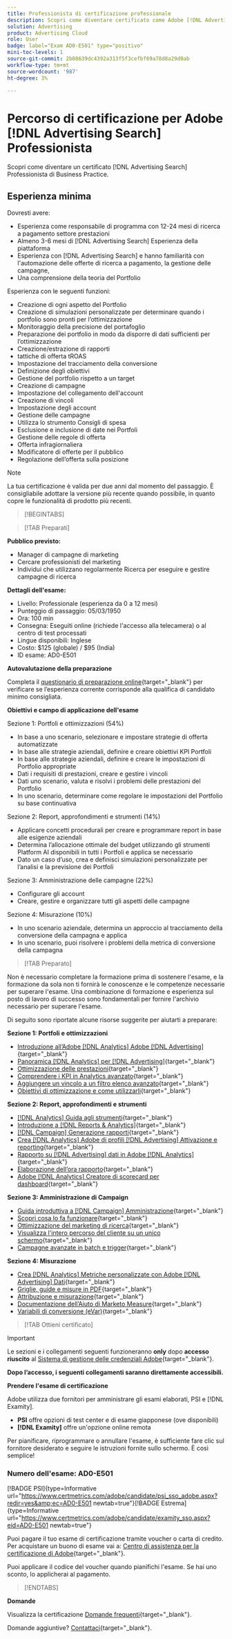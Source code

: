 ```yaml
---
title: Professionista di certificazione professionale
description: Scopri come diventare certificato come Adobe [!DNL Advertising Search] Professionista di Business Practice.
solution: Advertising
product: Advertising Cloud
role: User
badge: label="Exam AD0-E501" type="positivo"
mini-toc-levels: 1
source-git-commit: 2b08639dc4392a313f5f3cefbf69a78d8a29d0ab
workflow-type: tm+mt
source-wordcount: '987'
ht-degree: 3%

---
```


# Percorso di certificazione per Adobe [!DNL Advertising Search] Professionista

Scopri come diventare un certificato [!DNL Advertising Search] Professionista di Business Practice.

## Esperienza minima

Dovresti avere:

* Esperienza come responsabile di programma con 12-24 mesi di ricerca a pagamento settore prestazioni
* Almeno 3-6 mesi di [!DNL Advertising Search] Esperienza della piattaforma
* Esperienza con [!DNL Advertising Search] e hanno familiarità con l&#39;automazione delle offerte di ricerca a pagamento, la gestione delle campagne,
* Una comprensione della teoria del Portfolio

Esperienza con le seguenti funzioni:

* Creazione di ogni aspetto del Portfolio
* Creazione di simulazioni personalizzate per determinare quando i portfolio sono pronti per l’ottimizzazione
* Monitoraggio della precisione del portafoglio
* Preparazione dei portfolio in modo da disporre di dati sufficienti per l’ottimizzazione
* Creazione/estrazione di rapporti
* tattiche di offerta tROAS
* Impostazione del tracciamento della conversione
* Definizione degli obiettivi
* Gestione del portfolio rispetto a un target
* Creazione di campagne
* Impostazione del collegamento dell&#39;account
* Creazione di vincoli
* Impostazione degli account
* Gestione delle campagne
* Utilizza lo strumento Consigli di spesa
* Esclusione e inclusione di date nei Portfoli
* Gestione delle regole di offerta
* Offerta infragiornaliera
* Modificatore di offerte per il pubblico
* Regolazione dell’offerta sulla posizione

>[!NOTE]
>
>La tua certificazione è valida per due anni dal momento del passaggio. È consigliabile adottare la versione più recente quando possibile, in quanto copre le funzionalità di prodotto più recenti.

>[!BEGINTABS]

>[!TAB Preparati]

**Pubblico previsto:**

* Manager di campagne di marketing
* Cercare professionisti del marketing
* Individui che utilizzano regolarmente Ricerca per eseguire e gestire campagne di ricerca

**Dettagli dell&#39;esame:**

* Livello: Professionale (esperienza da 0 a 12 mesi)
* Punteggio di passaggio: 05/03/1950
* Ora: 100 min
* Consegna: Eseguiti online (richiede l&#39;accesso alla telecamera) o al centro di test processati
* Lingue disponibili: Inglese
* Costo: $125 (globale) / $95 (India)
* ID esame: AD0-E501

**Autovalutazione della preparazione**

Completa il [questionario di preparazione online](https://scorpion.caveon.com/launchpad/ad-q-e407-readiness-questionnaire-for-adobe-target-architect-master-exam-copy-2yfz3t/ad-q-e501-readiness-questionnaire-for-adobe-advertising-cloud-search-business-practitioner-professional-exam){target="_blank"} per verificare se l’esperienza corrente corrisponde alla qualifica di candidato minimo consigliata.

**Obiettivi e campo di applicazione dell&#39;esame**

Sezione 1: Portfoli e ottimizzazioni (54%)

* In base a uno scenario, selezionare e impostare strategie di offerta automatizzate
* In base alle strategie aziendali, definire e creare obiettivi KPI Portfoli
* In base alle strategie aziendali, definire e creare le impostazioni di Portfolio appropriate
* Dati i requisiti di prestazioni, creare e gestire i vincoli
* Dati uno scenario, valuta e risolvi i problemi delle prestazioni del Portfolio
* In uno scenario, determinare come regolare le impostazioni del Portfolio su base continuativa

Sezione 2: Report, approfondimenti e strumenti (14%)

* Applicare concetti procedurali per creare e programmare report in base alle esigenze aziendali
* Determina l’allocazione ottimale del budget utilizzando gli strumenti Platform AI disponibili in tutti i Portfoli e applica se necessario
* Dato un caso d’uso, crea e definisci simulazioni personalizzate per l’analisi e la previsione dei Portfoli

Sezione 3: Amministrazione delle campagne (22%)

* Configurare gli account
* Creare, gestire e organizzare tutti gli aspetti delle campagne

Sezione 4: Misurazione (10%)

* In uno scenario aziendale, determina un approccio al tracciamento della conversione della campagna e applica
* In uno scenario, puoi risolvere i problemi della metrica di conversione della campagna

>[!TAB Preparato]

Non è necessario completare la formazione prima di sostenere l&#39;esame, e la formazione da sola non ti fornirà le conoscenze e le competenze necessarie per superare l&#39;esame. Una combinazione di formazione e esperienza sul posto di lavoro di successo sono fondamentali per fornire l&#39;archivio necessario per superare l&#39;esame.

Di seguito sono riportate alcune risorse suggerite per aiutarti a preparare:

**Sezione 1: Portfoli e ottimizzazioni**

* [Introduzione all’Adobe [!DNL Analytics] Adobe [!DNL Advertising]](https://experienceleague.adobe.com/docs/advertising-cloud-learn/tutorials/analytics/intro-a4adc.html?lang=en){target="_blank"}
* [Panoramica [!DNL Analytics] per [!DNL Advertising]](https://experienceleague.adobe.com/docs/advertising-cloud/integrations/analytics/overview.html?lang=en){target="_blank"}
* [Ottimizzazione delle prestazioni](https://business.adobe.com/in/products/advertising/performance-optimization.html){target="_blank"}
* [Comprendere i KPI in Analytics avanzato](https://experienceleague.adobe.com/docs/workfront-learn/tutorials-workfront/reporting/enhanced-analytics/10-kpis-overview.html){target="_blank"}
* [Aggiungere un vincolo a un filtro elenco avanzato](https://experienceleague.adobe.com/docs/marketo/using/product-docs/core-marketo-concepts/smart-lists-and-static-lists/using-smart-lists/add-a-constraint-to-a-smart-list-filter.html?lang=en){target="_blank"}
* [Obiettivi di ottimizzazione e come utilizzarli](https://experienceleague.adobe.com/docs/advertising-cloud/dsp/optimization/optimization-goals.html?lang=en){target="_blank"}

**Sezione 2: Report, approfondimenti e strumenti**

* [[!DNL Analytics] Guida agli strumenti](https://experienceleague.adobe.com/docs/analytics/analyze/home.html?lang=it){target="_blank"}
* [Introduzione a [!DNL Reports & Analytics]](https://experienceleague.adobe.com/docs/analytics/analyze/reports-analytics/getting-started.html?lang=en){target="_blank"}
* [[!DNL Campaign] Generazione rapporti](https://business.adobe.com/in/products/campaign/campaign-reporting.html){target="_blank"}
* [Crea [!DNL Analytics] Adobe di profili [!DNL Advertising] Attivazione e reporting](https://experienceleague.adobe.com/docs/advertising-cloud-learn/tutorials/analytics/analytics-profiles-a4adc.html?lang=en){target="_blank"}
* [Rapporto su [!DNL Advertising] dati in Adobe [!DNL Analytics]](https://experienceleague.adobe.com/docs/analytics/integration/advertising-analytics/advertising-analytics-workflow/aa-report-ad-data-an.html?lang=en){target="_blank"}
* [Elaborazione dell’ora rapporto](https://experienceleague.adobe.com/docs/analytics/components/virtual-report-suites/vrs-report-time-processing.html?lang=it){target="_blank"}
* [Adobe [!DNL Analytics] Creatore di scorecard per dashboard](https://experienceleague.adobe.com/docs/analytics-learn/tutorials/additional-tools/analytics-dashboards/adobe-analytics-dashboards-scorecard-builder.html?lang=en){target="_blank"}

**Sezione 3: Amministrazione di Campaign**

* [Guida introduttiva a [!DNL Campaign] Amministrazione](https://experienceleague.adobe.com/docs/campaign-standard/using/administrating/get-started-campaign-administration.html?lang=en){target="_blank"}
* [Scopri cosa lo fa funzionare](https://business.adobe.com/in/products/campaign/campaign-management.html){target="_blank"}
* [Ottimizzazione del marketing di ricerca](https://www.adobe.com/content/dam/www/us/en/avstg/search-marketing-management/pdfs/Adobe_Advertising_Cloud_Search_Marketing_Tips_and_Tricks_Sheet.pdf){target="_blank"}
* [Visualizza l&#39;intero percorso del cliente su un unico schermo](https://business.adobe.com/in/products/campaign/adobe-campaign.html){target="_blank"}
* [Campagne avanzate in batch e trigger](https://experienceleague.adobe.com/docs/marketo/using/product-docs/core-marketo-concepts/smart-campaigns/creating-a-smart-campaign/understanding-batch-and-trigger-smart-campaigns.html?lang=en){target="_blank"}

**Sezione 4: Misurazione**

* [Crea [!DNL Analytics] Metriche personalizzate con Adobe [!DNL Advertising] Dati](https://experienceleague.adobe.com/docs/advertising-cloud-learn/tutorials/analytics/analytics-custom-metrics-a4adc.html?lang=en){target="_blank"}
* [Griglie, guide e misure in PDF](https://helpx.adobe.com/in/acrobat/using/grids-guides-measurements-pdfs.html){target="_blank"}
* [Attribuzione e misurazione](https://business.adobe.com/in/products/advertising/attribution-measurement.html){target="_blank"}
* [Documentazione dell’Aiuto di Marketo Measure](https://experienceleague.adobe.com/docs/marketo-measure/using/home.html?lang=en){target="_blank"}
* [Variabili di conversione (eVar)](https://experienceleague.adobe.com/docs/analytics/admin/admin-tools/manage-report-suites/edit-report-suite/conversion-variables/conversion-var-admin.html?lang=en){target="_blank"}

>[!TAB Ottieni certificato]

>[!IMPORTANT]
>
>Le sezioni e i collegamenti seguenti funzioneranno **only**  dopo **accesso riuscito** al [Sistema di gestione delle credenziali Adobe](http://www.certmetrics.com/adobe){target="_blank"}.

**Dopo l’accesso, i seguenti collegamenti saranno direttamente accessibili.**

**Prendere l&#39;esame di certificazione**

Adobe utilizza due fornitori per amministrare gli esami elaborati, PSI e [!DNL Examity].

* **PSI** offre opzioni di test center e di esame giapponese (ove disponibili)
* **[!DNL Examity]** offre un&#39;opzione online remota

Per pianificare, riprogrammare o annullare l&#39;esame, è sufficiente fare clic sul fornitore desiderato e seguire le istruzioni fornite sullo schermo. È così semplice!

### Numero dell&#39;esame: AD0-E501

[!BADGE PSI]{type=Informative url="https://www.certmetrics.com/adobe/candidate/psi_sso_adobe.aspx?redir=yes&amp;ec=AD0-E501 newtab=true"}[!BADGE Estrema]{type=Informative url="https://www.certmetrics.com/adobe/candidate/examity_sso.aspx?eid=AD0-E501 newtab=true"}

Puoi pagare il tuo esame di certificazione tramite voucher o carta di credito. Per acquistare un buono di esame vai a: [Centro di assistenza per la certificazione di Adobe](https://market.xvoucher.com/adobe/global){target="_blank"}.

Puoi applicare il codice del voucher quando pianifichi l&#39;esame. Se hai uno sconto, lo applicherai al pagamento.

>[!ENDTABS]

**Domande**

Visualizza la certificazione [Domande frequenti](https://experienceleague.adobe.com/docs/certification/certification/faq.html?lang=en){target="_blank"}.

Domande aggiuntive? [Contattaci](mailto:certif@adobe.com){target="_blank"}.
